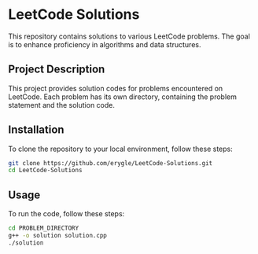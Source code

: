 # LeetCode Solutions

This repository contains solutions to various LeetCode problems. The goal is to enhance proficiency in algorithms and data structures.

## Project Description

This project provides solution codes for problems encountered on LeetCode. Each problem has its own directory, containing the problem statement and the solution code.

## Installation

To clone the repository to your local environment, follow these steps:

```bash
git clone https://github.com/erygle/LeetCode-Solutions.git
cd LeetCode-Solutions
```

## Usage

To run the code, follow these steps:

```bash
cd PROBLEM_DIRECTORY
g++ -o solution solution.cpp
./solution
```
